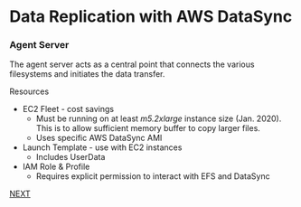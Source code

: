 # Data Replication with AWS DataSync
### Agent Server

The agent server acts as a central point that connects the various filesystems and initiates the data transfer.

Resources
  * EC2 Fleet - cost savings
    - Must be running on at least _m5.2xlarge_ instance size (Jan. 2020). This is to allow sufficient memory buffer to copy larger files.
    - Uses specific AWS DataSync AMI
  * Launch Template - use with EC2 instances
    - Includes UserData
  * IAM Role & Profile
    - Requires explicit permission to interact with EFS and DataSync

[NEXT](/docs/source.md)

